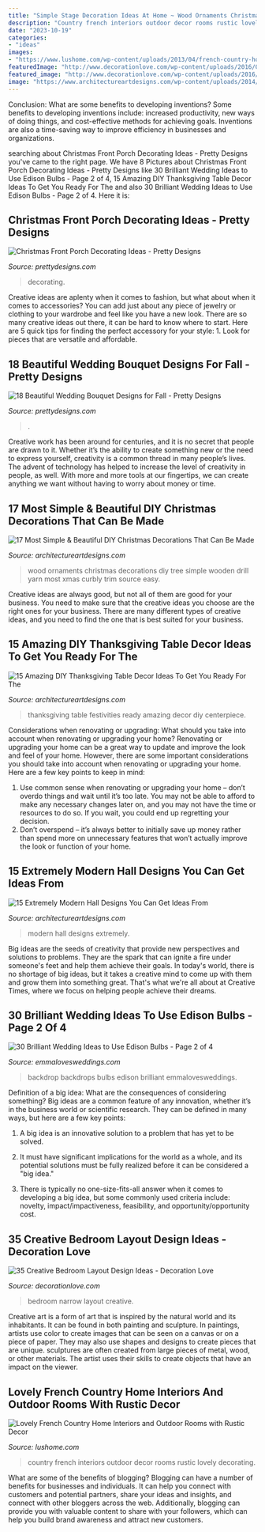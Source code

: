 ```yaml
---
title: "Simple Stage Decoration Ideas At Home ~ Wood Ornaments Christmas Decorations Diy Tree Simple Wooden Drill Yarn Most Xmas Curbly Trim Source Easy"
description: "Country french interiors outdoor decor rooms rustic lovely decorating"
date: "2023-10-19"
categories:
- "ideas"
images:
- "https://www.lushome.com/wp-content/uploads/2013/04/french-country-home-decorating-ideas-6.jpg"
featuredImage: "http://www.decorationlove.com/wp-content/uploads/2016/07/Long-Narrow-Bedroom-Design-Ideas.jpg"
featured_image: "http://www.decorationlove.com/wp-content/uploads/2016/07/Long-Narrow-Bedroom-Design-Ideas.jpg"
image: "https://www.architectureartdesigns.com/wp-content/uploads/2014/12/15-Extremely-Modern-Hall-Designs-You-Can-Get-Ideas-From-8-630x840.jpg"
---
```



Conclusion: What are some benefits to developing inventions?
Some benefits to developing inventions include: increased productivity, new ways of doing things, and cost-effective methods for achieving goals. Inventions are also a time-saving way to improve efficiency in businesses and organizations.

	

		
searching about Christmas Front Porch Decorating Ideas - Pretty Designs you've came to the right page. We have 8 Pictures about Christmas Front Porch Decorating Ideas - Pretty Designs like 30 Brilliant Wedding Ideas to Use Edison Bulbs - Page 2 of 4, 15 Amazing DIY Thanksgiving Table Decor Ideas To Get You Ready For The and also 30 Brilliant Wedding Ideas to Use Edison Bulbs - Page 2 of 4. Here it is:
		
    
## Christmas Front Porch Decorating Ideas - Pretty Designs

<img loading=lazy src="http://www.prettydesigns.com/wp-content/uploads/2014/11/Large-Wreath-for-Front-Porch.jpg" onerror="this.onerror=null;this.src='https://tse1.mm.bing.net/th?id=OIP.nvvr-AwKjVvvhX-7GSteIwAAAA&amp;pid=15.1';" alt="Christmas Front Porch Decorating Ideas - Pretty Designs">

_Source: prettydesigns.com_

>decorating. 

	

Creative ideas are aplenty when it comes to fashion, but what about when it comes to accessories? You can add just about any piece of jewelry or clothing to your wardrobe and feel like you have a new look. There are so many creative ideas out there, it can be hard to know where to start. Here are 5 quick tips for finding the perfect accessory for your style: 1. Look for pieces that are versatile and affordable.

    
## 18 Beautiful Wedding Bouquet Designs For Fall - Pretty Designs

<img loading=lazy src="https://www.prettydesigns.com/wp-content/uploads/2014/08/Romantic-Bouquet.jpg" onerror="this.onerror=null;this.src='https://tse4.mm.bing.net/th?id=OIP.CU-v-4VNxbLG2h4-E2GQkwHaJ0&amp;pid=15.1';" alt="18 Beautiful Wedding Bouquet Designs for Fall - Pretty Designs">

_Source: prettydesigns.com_

>. 

	

Creative work has been around for centuries, and it is no secret that people are drawn to it. Whether it’s the ability to create something new or the need to express yourself, creativity is a common thread in many people’s lives. The advent of technology has helped to increase the level of creativity in people, as well. With more and more tools at our fingertips, we can create anything we want without having to worry about money or time.

    
## 17 Most Simple &amp; Beautiful DIY Christmas Decorations That Can Be Made

<img loading=lazy src="https://www.architectureartdesigns.com/wp-content/uploads/2015/11/277.jpg" onerror="this.onerror=null;this.src='https://tse2.mm.bing.net/th?id=OIP.tE5x4qV3L7RoMS3ETvmW9wHaJ5&amp;pid=15.1';" alt="17 Most Simple &amp; Beautiful DIY Christmas Decorations That Can Be Made">

_Source: architectureartdesigns.com_

>wood ornaments christmas decorations diy tree simple wooden drill yarn most xmas curbly trim source easy. 

	

Creative ideas are always good, but not all of them are good for your business. You need to make sure that the creative ideas you choose are the right ones for your business. There are many different types of creative ideas, and you need to find the one that is best suited for your business.

    
## 15 Amazing DIY Thanksgiving Table Decor Ideas To Get You Ready For The

<img loading=lazy src="https://www.architectureartdesigns.com/wp-content/uploads/2016/11/15-Amazing-DIY-Thanksgiving-Table-Decor-Ideas-To-Get-You-Ready-For-The-Festivities-8.jpg" onerror="this.onerror=null;this.src='https://tse1.mm.bing.net/th?id=OIP.REvMr8GfPYVdYiWnBHGcFQHaLL&amp;pid=15.1';" alt="15 Amazing DIY Thanksgiving Table Decor Ideas To Get You Ready For The">

_Source: architectureartdesigns.com_

>thanksgiving table festivities ready amazing decor diy centerpiece. 

	

Considerations when renovating or upgrading: What should you take into account when renovating or upgrading your home?
Renovating or upgrading your home can be a great way to update and improve the look and feel of your home. However, there are some important considerations you should take into account when renovating or upgrading your home. Here are a few key points to keep in mind: 
1. Use common sense when renovating or upgrading your home – don’t overdo things and wait until it’s too late. You may not be able to afford to make any necessary changes later on, and you may not have the time or resources to do so. If you wait, you could end up regretting your decision. 
2. Don’t overspend – it’s always better to initially save up money rather than spend more on unnecessary features that won’t actually improve the look or function of your home.

    
## 15 Extremely Modern Hall Designs You Can Get Ideas From

<img loading=lazy src="https://www.architectureartdesigns.com/wp-content/uploads/2014/12/15-Extremely-Modern-Hall-Designs-You-Can-Get-Ideas-From-8-630x840.jpg" onerror="this.onerror=null;this.src='https://tse2.mm.bing.net/th?id=OIP.9iXlkLq5TWwUtvHa7UCu2QHaJ4&amp;pid=15.1';" alt="15 Extremely Modern Hall Designs You Can Get Ideas From">

_Source: architectureartdesigns.com_

>modern hall designs extremely. 

	

Big ideas are the seeds of creativity that provide new perspectives and solutions to problems. They are the spark that can ignite a fire under someone's feet and help them achieve their goals. In today's world, there is no shortage of big ideas, but it takes a creative mind to come up with them and grow them into something great. That's what we're all about at Creative Times, where we focus on helping people achieve their dreams.

    
## 30 Brilliant Wedding Ideas To Use Edison Bulbs - Page 2 Of 4

<img loading=lazy src="http://emmalovesweddings.com/wp-content/uploads/2017/10/great-lighting-wedding-backdrop-ideas.jpg" onerror="this.onerror=null;this.src='https://tse1.mm.bing.net/th?id=OIP.6nrK-yb1YChJN3wHAzDg4AHaLH&amp;pid=15.1';" alt="30 Brilliant Wedding Ideas to Use Edison Bulbs - Page 2 of 4">

_Source: emmalovesweddings.com_

>backdrop backdrops bulbs edison brilliant emmalovesweddings. 

	

Definition of a big idea: What are the consequences of considering something?
Big ideas are a common feature of any innovation, whether it’s in the business world or scientific research. They can be defined in many ways, but here are a few key points:
1. A big idea is an innovative solution to a problem that has yet to be solved.

2. It must have significant implications for the world as a whole, and its potential solutions must be fully realized before it can be considered a "big idea."

3. There is typically no one-size-fits-all answer when it comes to developing a big idea, but some commonly used criteria include: novelty, impact/impactiveness, feasibility, and opportunity/opportunity cost. 

    
## 35 Creative Bedroom Layout Design Ideas - Decoration Love

<img loading=lazy src="http://www.decorationlove.com/wp-content/uploads/2016/07/Long-Narrow-Bedroom-Design-Ideas.jpg" onerror="this.onerror=null;this.src='https://tse4.mm.bing.net/th?id=OIP.bqEoUKYKIJvHw08_OOyP3gHaJ-&amp;pid=15.1';" alt="35 Creative Bedroom Layout Design Ideas - Decoration Love">

_Source: decorationlove.com_

>bedroom narrow layout creative. 

	

Creative art is a form of art that is inspired by the natural world and its inhabitants. It can be found in both painting and sculpture. In paintings, artists use color to create images that can be seen on a canvas or on a piece of paper. They may also use shapes and designs to create pieces that are unique. sculptures are often created from large pieces of metal, wood, or other materials. The artist uses their skills to create objects that have an impact on the viewer.

    
## Lovely French Country Home Interiors And Outdoor Rooms With Rustic Decor

<img loading=lazy src="https://www.lushome.com/wp-content/uploads/2013/04/french-country-home-decorating-ideas-6.jpg" onerror="this.onerror=null;this.src='https://tse1.mm.bing.net/th?id=OIP.8AiuqMKjuaYvZCuxZTfVYQHaJ3&amp;pid=15.1';" alt="Lovely French Country Home Interiors and Outdoor Rooms with Rustic Decor">

_Source: lushome.com_

>country french interiors outdoor decor rooms rustic lovely decorating. 

	

What are some of the benefits of blogging?
Blogging can have a number of benefits for businesses and individuals. It can help you connect with customers and potential partners, share your ideas and insights, and connect with other bloggers across the web. Additionally, blogging can provide you with valuable content to share with your followers, which can help you build brand awareness and attract new customers.

